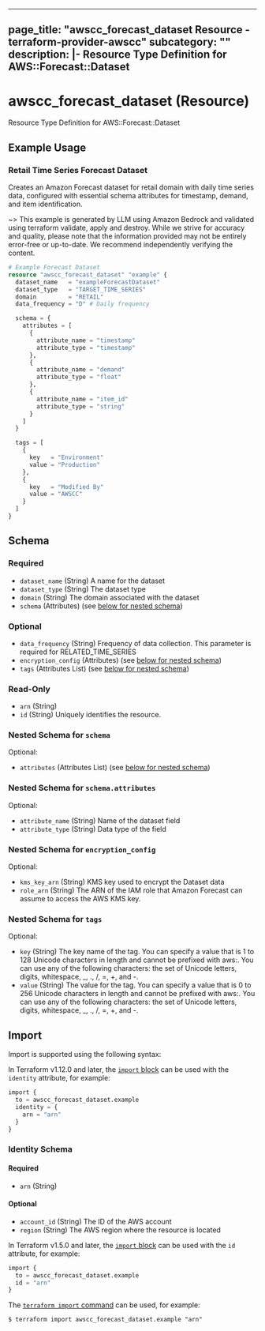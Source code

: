 
---
page_title: "awscc_forecast_dataset Resource - terraform-provider-awscc"
subcategory: ""
description: |-
  Resource Type Definition for AWS::Forecast::Dataset
---

# awscc_forecast_dataset (Resource)

Resource Type Definition for AWS::Forecast::Dataset

## Example Usage

### Retail Time Series Forecast Dataset

Creates an Amazon Forecast dataset for retail domain with daily time series data, configured with essential schema attributes for timestamp, demand, and item identification.

~> This example is generated by LLM using Amazon Bedrock and validated using terraform validate, apply and destroy. While we strive for accuracy and quality, please note that the information provided may not be entirely error-free or up-to-date. We recommend independently verifying the content.

```terraform
# Example Forecast Dataset
resource "awscc_forecast_dataset" "example" {
  dataset_name   = "exampleForecastDataset"
  dataset_type   = "TARGET_TIME_SERIES"
  domain         = "RETAIL"
  data_frequency = "D" # Daily frequency

  schema = {
    attributes = [
      {
        attribute_name = "timestamp"
        attribute_type = "timestamp"
      },
      {
        attribute_name = "demand"
        attribute_type = "float"
      },
      {
        attribute_name = "item_id"
        attribute_type = "string"
      }
    ]
  }

  tags = [
    {
      key   = "Environment"
      value = "Production"
    },
    {
      key   = "Modified By"
      value = "AWSCC"
    }
  ]
}
```

<!-- schema generated by tfplugindocs -->
## Schema

### Required

- `dataset_name` (String) A name for the dataset
- `dataset_type` (String) The dataset type
- `domain` (String) The domain associated with the dataset
- `schema` (Attributes) (see [below for nested schema](#nestedatt--schema))

### Optional

- `data_frequency` (String) Frequency of data collection. This parameter is required for RELATED_TIME_SERIES
- `encryption_config` (Attributes) (see [below for nested schema](#nestedatt--encryption_config))
- `tags` (Attributes List) (see [below for nested schema](#nestedatt--tags))

### Read-Only

- `arn` (String)
- `id` (String) Uniquely identifies the resource.

<a id="nestedatt--schema"></a>
### Nested Schema for `schema`

Optional:

- `attributes` (Attributes List) (see [below for nested schema](#nestedatt--schema--attributes))

<a id="nestedatt--schema--attributes"></a>
### Nested Schema for `schema.attributes`

Optional:

- `attribute_name` (String) Name of the dataset field
- `attribute_type` (String) Data type of the field



<a id="nestedatt--encryption_config"></a>
### Nested Schema for `encryption_config`

Optional:

- `kms_key_arn` (String) KMS key used to encrypt the Dataset data
- `role_arn` (String) The ARN of the IAM role that Amazon Forecast can assume to access the AWS KMS key.


<a id="nestedatt--tags"></a>
### Nested Schema for `tags`

Optional:

- `key` (String) The key name of the tag. You can specify a value that is 1 to 128 Unicode characters in length and cannot be prefixed with aws:. You can use any of the following characters: the set of Unicode letters, digits, whitespace, _, ., /, =, +, and -.
- `value` (String) The value for the tag. You can specify a value that is 0 to 256 Unicode characters in length and cannot be prefixed with aws:. You can use any of the following characters: the set of Unicode letters, digits, whitespace, _, ., /, =, +, and -.

## Import

Import is supported using the following syntax:

In Terraform v1.12.0 and later, the [`import` block](https://developer.hashicorp.com/terraform/language/import) can be used with the `identity` attribute, for example:

```terraform
import {
  to = awscc_forecast_dataset.example
  identity = {
    arn = "arn"
  }
}
```

<!-- schema generated by tfplugindocs -->
### Identity Schema

#### Required

- `arn` (String)

#### Optional

- `account_id` (String) The ID of the AWS account
- `region` (String) The AWS region where the resource is located

In Terraform v1.5.0 and later, the [`import` block](https://developer.hashicorp.com/terraform/language/import) can be used with the `id` attribute, for example:

```terraform
import {
  to = awscc_forecast_dataset.example
  id = "arn"
}
```

The [`terraform import` command](https://developer.hashicorp.com/terraform/cli/commands/import) can be used, for example:

```shell
$ terraform import awscc_forecast_dataset.example "arn"
```
